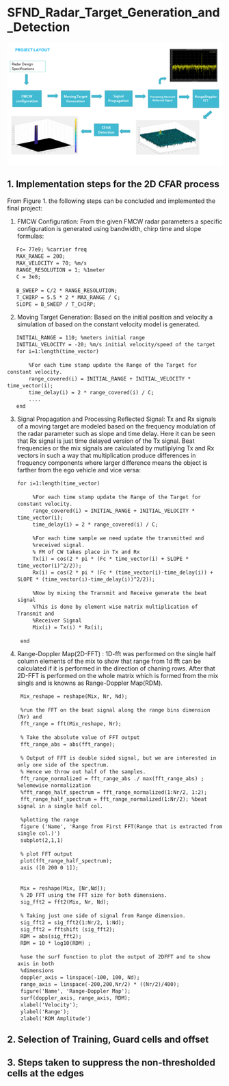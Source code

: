 # SFND_Radar_Target_Generation_and_Detection
![](CFAR_2D_Process.png "Figure 1: Block diagram of the entire final project to compute 2D-CFAR")

## 1. Implementation steps for the 2D CFAR process
From Figure 1. the following steps can be concluded and implemented the final project:
1. FMCW Configuration: From the given FMCW radar parameters a specific configuration is generated using bandwidth, chirp time and slope formulas:
 ```
    Fc= 77e9; %carrier freq
    MAX_RANGE = 200;
    MAX_VELOCITY = 70; %m/s
    RANGE_RESOLUTION = 1; %1meter
    C = 3e8;

    B_SWEEP = C/2 * RANGE_RESOLUTION;
    T_CHIRP = 5.5 * 2 * MAX_RANGE / C;
    SLOPE = B_SWEEP / T_CHIRP; 

 ```
 2. Moving Target Generation: Based on the initial position and velocity a simulation of based on the constant velocity model is generated. 
 ```
    INITIAL_RANGE = 110; %meters initial range
    INITIAL_VELOCITY = -20; %m/s initial velocity/speed of the target
    for i=1:length(time_vector)         
    
        %For each time stamp update the Range of the Target for constant velocity. 
        range_covered(i) = INITIAL_RANGE + INITIAL_VELOCITY * time_vector(i);
        time_delay(i) = 2 * range_covered(i) / C;
        ....
    end    
 ```
3. Signal Propagation and Processing Reflected Signal: Tx and Rx signals of a moving target are modeled based on the frequency modulation of the radar parameter such as slope and time delay. Here it can be seen that Rx signal is just time delayed version of the Tx signal. Beat frequencies or the mix signals are calculated by mutliplying Tx and Rx vectors in such a way that multiplication produce differences in frequency components where larger difference means the object is farther from the ego vehicle and vice versa:
   ```
   for i=1:length(time_vector)         
    
        %For each time stamp update the Range of the Target for constant velocity. 
        range_covered(i) = INITIAL_RANGE + INITIAL_VELOCITY * time_vector(i);
        time_delay(i) = 2 * range_covered(i) / C;
    
        %For each time sample we need update the transmitted and
        %received signal.
        % FM of CW takes place in Tx and Rx
        Tx(i) = cos(2 * pi * (Fc * time_vector(i) + SLOPE * time_vector(i)^2/2));
        Rx(i) = cos(2 * pi * (Fc * (time_vector(i)-time_delay(i)) + SLOPE * (time_vector(i)-time_delay(i))^2/2));
        
        %Now by mixing the Transmit and Receive generate the beat signal
        %This is done by element wise matrix multiplication of Transmit and
        %Receiver Signal
        Mix(i) = Tx(i) * Rx(i);
    
    end
   ```  
4. Range-Doppler Map(2D-FFT) : 1D-fft was performed on the single half column elements of the mix to show that range from 1d fft can be calculated if it is performed in the direction of chaning rows. After that 2D-FFT is performed on the whole matrix which is formed from the mix singls and is knowns as Range-Doppler Map(RDM).
   ```
    Mix_reshape = reshape(Mix, Nr, Nd);

    %run the FFT on the beat signal along the range bins dimension (Nr) and
    fft_range = fft(Mix_reshape, Nr);

    % Take the absolute value of FFT output
    fft_range_abs = abs(fft_range);

    % Output of FFT is double sided signal, but we are interested in only one side of the spectrum.
    % Hence we throw out half of the samples.
    fft_range_normalized = fft_range_abs ./ max(fft_range_abs) ; %elemewise normalization 
    %fft_range_half_spectrum = fft_range_normalized(1:Nr/2, 1:2);
    fft_range_half_spectrum = fft_range_normalized(1:Nr/2); %beat signal in a single half col. 

    %plotting the range
    figure ('Name', 'Range from First FFT(Range that is extracted from single col.)')
    subplot(2,1,1)

    % plot FFT output 
    plot(fft_range_half_spectrum); 
    axis ([0 200 0 1]);


    Mix = reshape(Mix, [Nr,Nd]);
    % 2D FFT using the FFT size for both dimensions.
    sig_fft2 = fft2(Mix, Nr, Nd);

    % Taking just one side of signal from Range dimension.
    sig_fft2 = sig_fft2(1:Nr/2, 1:Nd);
    sig_fft2 = fftshift (sig_fft2);
    RDM = abs(sig_fft2);
    RDM = 10 * log10(RDM) ;

    %use the surf function to plot the output of 2DFFT and to show axis in both
    %dimensions
    doppler_axis = linspace(-100, 100, Nd);
    range_axis = linspace(-200,200,Nr/2) * ((Nr/2)/400);
    figure('Name', 'Range-Doppler Map');
    surf(doppler_axis, range_axis, RDM);
    xlabel('Velocity');
    ylabel('Range');
    zlabel('RDM Amplitude')
   ```
## 2. Selection of Training, Guard cells and offset


## 3. Steps taken to suppress the non-thresholded cells at the edges